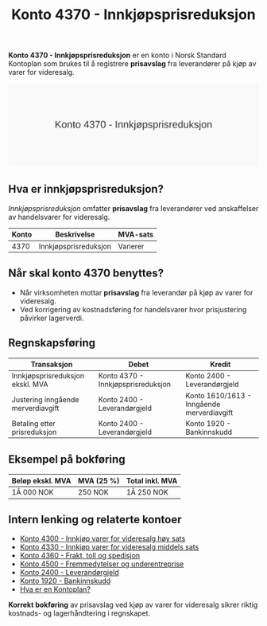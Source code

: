 ﻿---
title: "Konto 4370 - Innkjøpsprisreduksjon"
meta_title: "4370-innkjopsprisreduksjon"
meta_description: '**Konto 4370 - Innkjøpsprisreduksjon** er en konto i Norsk Standard Kontoplan som brukes til å registrere **prisavslag** fra leverandører på kjøp av varer ...'
slug: 4370-innkjopsprisreduksjon
type: blog
layout: pages/single
---

**Konto 4370 - Innkjøpsprisreduksjon** er en konto i Norsk Standard Kontoplan som brukes til å registrere **prisavslag** fra leverandører på kjøp av varer for videresalg.

![Illustrasjon av konto 4370 Innkjøpsprisreduksjon](4370-innkjopsprisreduksjon-image.svg)

## Hva er innkjøpsprisreduksjon?

*Innkjøpsprisreduksjon* omfatter **prisavslag** fra leverandører ved anskaffelser av handelsvarer for videresalg.

| Konto | Beskrivelse               | MVA-sats |
|-------|---------------------------|----------|
| 4370  | Innkjøpsprisreduksjon     | Varierer |

## Når skal konto 4370 benyttes?

* Når virksomheten mottar **prisavslag** fra leverandør på kjøp av varer for videresalg.
* Ved korrigering av kostnadsføring for handelsvarer hvor prisjustering påvirker lagerverdi.

## Regnskapsføring

| Transaksjon                             | Debet                                     | Kredit                                       |
|-----------------------------------------|-------------------------------------------|----------------------------------------------|
| Innkjøpsprisreduksjon ekskl. MVA        | Konto 4370 - Innkjøpsprisreduksjon        | Konto 2400 - Leverandørgjeld                 |
| Justering inngående merverdiavgift      | Konto 2400 - Leverandørgjeld              | Konto 1610/1613 - Inngående merverdiavgift    |
| Betaling etter prisreduksjon            | Konto 2400 - Leverandørgjeld              | Konto 1920 - Bankinnskudd                    |

## Eksempel på bokføring

| Beløp ekskl. MVA | MVA (25 %) | Total inkl. MVA |
|------------------|------------|-----------------|
| 1Â 000 NOK        | 250 NOK    | 1Â 250 NOK       |

## Intern lenking og relaterte kontoer

* [Konto 4300 - Innkjøp varer for videresalg høy sats](/blogs/kontoplan/4300-innkjop-varer-for-videresalg-hoy-sats "Konto 4300 - Innkjøp varer for videresalg høy sats")
* [Konto 4330 - Innkjøp varer for videresalg middels sats](/blogs/kontoplan/4330-innkjop-varer-for-videresalg-middels-sats "Konto 4330 - Innkjøp varer for videresalg middels sats")
* [Konto 4360 - Frakt, toll og spedisjon](/blogs/kontoplan/4360-frakt-toll-og-spedisjon "Konto 4360 - Frakt, toll og spedisjon")
* [Konto 4500 - Fremmedytelser og underentreprise](/blogs/kontoplan/4500-fremmedytelser-og-underentreprise "Konto 4500 - Fremmedytelser og underentreprise")
* [Konto 2400 - Leverandørgjeld](/blogs/kontoplan/2400-leverandorgjeld "Konto 2400 - Leverandørgjeld")
* [Konto 1920 - Bankinnskudd](/blogs/kontoplan/1920-bankinnskudd "Konto 1920 - Bankinnskudd")
* [Hva er en Kontoplan?](/blogs/regnskap/hva-er-kontoplan "Hva er en Kontoplan? Komplett Guide til Kontoplaner i Norsk Regnskap")

**Korrekt bokføring** av prisavslag ved kjøp av varer for videresalg sikrer riktig kostnads- og lagerhåndtering i regnskapet.






